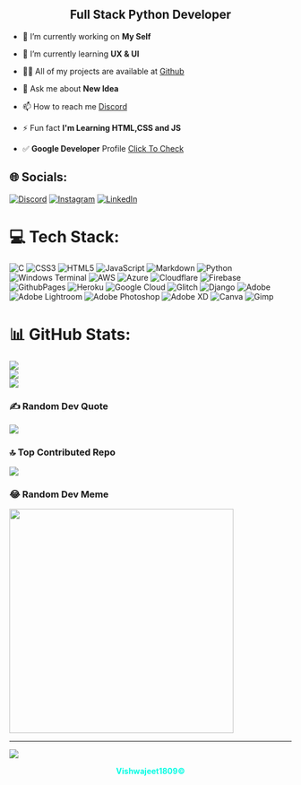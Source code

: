 <div>
    <img scr="standard (9)">
</div>


<div style="text-align:center;">
<h2> Full Stack Python Developer </h2>
</div>

- 🔭 I’m currently working on **My Self**

- 🌱 I’m currently learning **UX & UI**

- 👨‍💻 All of my projects are available at [Github](https://github.com/Vishwajeet1809)

- 💬 Ask me about **New Idea**

- 📫 How to reach me [Discord](https://discord.gg/7wp9V6Pq)

- ⚡ Fun fact **I'm Learning HTML,CSS and JS**

- ✅ **Google Developer** Profile [Click To Check](https://g.dev/sergeant)


## 🌐 Socials:
[![Discord](https://img.shields.io/badge/Discord-%237289DA.svg?logo=discord&logoColor=white)](https://discord.gg/v5JCUUJ3) [![Instagram](https://img.shields.io/badge/Instagram-%23E4405F.svg?logo=Instagram&logoColor=white)](https://instagram.com/ft.vishwajeet) [![LinkedIn](https://img.shields.io/badge/LinkedIn-%230077B5.svg?logo=linkedin&logoColor=white)](https://linkedin.com/in/VishwajeetsinghChundawat) 

# 💻 Tech Stack:
![C](https://img.shields.io/badge/c-%2300599C.svg?style=flat-square&logo=c&logoColor=white) ![CSS3](https://img.shields.io/badge/css3-%231572B6.svg?style=flat-square&logo=css3&logoColor=white) ![HTML5](https://img.shields.io/badge/html5-%23E34F26.svg?style=flat-square&logo=html5&logoColor=white) ![JavaScript](https://img.shields.io/badge/javascript-%23323330.svg?style=flat-square&logo=javascript&logoColor=%23F7DF1E) ![Markdown](https://img.shields.io/badge/markdown-%23000000.svg?style=flat-square&logo=markdown&logoColor=white) ![Python](https://img.shields.io/badge/python-3670A0?style=flat-square&logo=python&logoColor=ffdd54) ![Windows Terminal](https://img.shields.io/badge/Windows%20Terminal-%234D4D4D.svg?style=flat-square&logo=windows-terminal&logoColor=white) ![AWS](https://img.shields.io/badge/AWS-%23FF9900.svg?style=flat-square&logo=amazon-aws&logoColor=white) ![Azure](https://img.shields.io/badge/azure-%230072C6.svg?style=flat-square&logo=microsoftazure&logoColor=white) ![Cloudflare](https://img.shields.io/badge/Cloudflare-F38020?style=flat-square&logo=Cloudflare&logoColor=white) ![Firebase](https://img.shields.io/badge/firebase-%23039BE5.svg?style=flat-square&logo=firebase) ![GithubPages](https://img.shields.io/badge/github%20pages-121013?style=flat-square&logo=github&logoColor=white) ![Heroku](https://img.shields.io/badge/heroku-%23430098.svg?style=flat-square&logo=heroku&logoColor=white) ![Google Cloud](https://img.shields.io/badge/GoogleCloud-%234285F4.svg?style=flat-square&logo=google-cloud&logoColor=white) ![Glitch](https://img.shields.io/badge/glitch-%233333FF.svg?style=flat-square&logo=glitch&logoColor=white) ![Django](https://img.shields.io/badge/django-%23092E20.svg?style=flat-square&logo=django&logoColor=white) ![Adobe](https://img.shields.io/badge/adobe-%23FF0000.svg?style=flat-square&logo=adobe&logoColor=white) ![Adobe Lightroom](https://img.shields.io/badge/Adobe%20Lightroom-31A8FF.svg?style=flat-square&logo=Adobe%20Lightroom&logoColor=white) ![Adobe Photoshop](https://img.shields.io/badge/adobe%20photoshop-%2331A8FF.svg?style=flat-square&logo=adobe%20photoshop&logoColor=white) ![Adobe XD](https://img.shields.io/badge/Adobe%20XD-470137?style=flat-square&logo=Adobe%20XD&logoColor=#FF61F6) ![Canva](https://img.shields.io/badge/Canva-%2300C4CC.svg?style=flat-square&logo=Canva&logoColor=white) ![Gimp](https://img.shields.io/badge/Gimp-657D8B?style=flat-square&logo=gimp&logoColor=FFFFFF)

# 📊 GitHub Stats:
![](https://github-readme-stats.vercel.app/api?username=Vishwajeet1809&theme=dark&hide_border=false&include_all_commits=true&count_private=true)<br/>
![](https://github-readme-streak-stats.herokuapp.com/?user=Vishwajeet1809&theme=dark&hide_border=false)<br/>
![](https://github-readme-stats.vercel.app/api/top-langs/?username=Vishwajeet1809&theme=dark&hide_border=false&include_all_commits=true&count_private=true&layout=compact)

### ✍️ Random Dev Quote
![](https://quotes-github-readme.vercel.app/api?type=horizontal&theme=dark)

### 🔝 Top Contributed Repo
![](https://github-contributor-stats.vercel.app/api?username=Vishwajeet1809&limit=5&theme=dark&combine_all_yearly_contributions=true)

### 😂 Random Dev Meme
<img src='https://randommeme-five.vercel.app/' style="height: 400px;"/>

---
[![](https://visitcount.itsvg.in/api?id=Vishwajeet1809&icon=2&color=4)](https://visitcount.itsvg.in)

<!-- Proudly created with GPRM ( https://gprm.itsvg.in ) -->

<div align="center"><b><p style="color: #03fce3;">Vishwajeet1809©</p></b></div>

